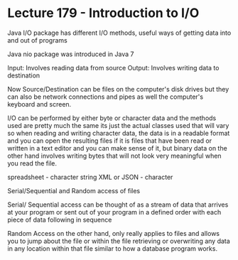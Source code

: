# Lecture 179 - Introduction to I/O

Java I/O package has different I/O methods, useful ways of getting data into and out of programs

Java nio package was introduced in Java 7

Input: Involves reading data from source 
Output: Involves writing data to destination

Now Source/Destination can be files on the computer's disk drives but they can also be network connections and pipes 
as well the computer's keyboard and screen.

I/O can be performed by either byte or character data and the methods used are 
pretty much the same its just the actual classes used that will vary so when reading and
writing character data, the data is in a readable format and you can open the resulting files if it is files that have 
been read or written in a text editor and you can make sense of it, but binary data on the other hand involves writing 
bytes that will not look very meaningful when you read the file.

spreadsheet - character string
XML or JSON - character

Serial/Sequential and Random access of files

Serial/ Sequential access can be thought of as a stream of data that arrives 
at your program or sent out of your program in a defined order with each piece of data 
following in sequence 

Random Access on the other hand, only really applies to files and allows you 
to jump about the file or within the file retrieving or overwriting any data in any location 
within that file similar to how a database program works. 